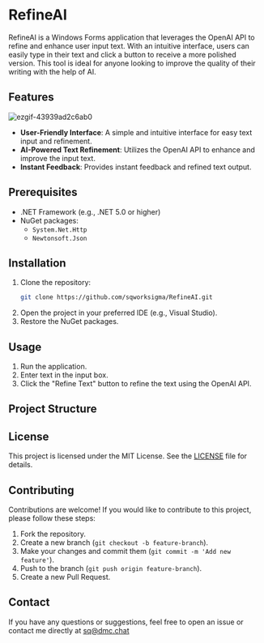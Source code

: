# RefineAI

RefineAI is a Windows Forms application that leverages the OpenAI API to refine and enhance user input text. With an intuitive interface, users can easily type in their text and click a button to receive a more polished version. This tool is ideal for anyone looking to improve the quality of their writing with the help of AI.

## Features

![ezgif-43939ad2c6ab0](https://github.com/user-attachments/assets/18452e7b-3ee7-4179-9875-4f4b2768a027)


- **User-Friendly Interface**: A simple and intuitive interface for easy text input and refinement.
- **AI-Powered Text Refinement**: Utilizes the OpenAI API to enhance and improve the input text.
- **Instant Feedback**: Provides instant feedback and refined text output.

## Prerequisites

- .NET Framework (e.g., .NET 5.0 or higher)
- NuGet packages:
  - `System.Net.Http`
  - `Newtonsoft.Json`

## Installation

1. Clone the repository:
    ```sh
    git clone https://github.com/sqworksigma/RefineAI.git
    ```
2. Open the project in your preferred IDE (e.g., Visual Studio).
3. Restore the NuGet packages.

## Usage

1. Run the application.
2. Enter text in the input box.
3. Click the "Refine Text" button to refine the text using the OpenAI API.

## Project Structure





## License

This project is licensed under the MIT License. See the [LICENSE](LICENSE) file for details.

## Contributing

Contributions are welcome! If you would like to contribute to this project, please follow these steps:

1. Fork the repository.
2. Create a new branch (`git checkout -b feature-branch`).
3. Make your changes and commit them (`git commit -m 'Add new feature'`).
4. Push to the branch (`git push origin feature-branch`).
5. Create a new Pull Request.

## Contact

If you have any questions or suggestions, feel free to open an issue or contact me directly at sq@dmc.chat







